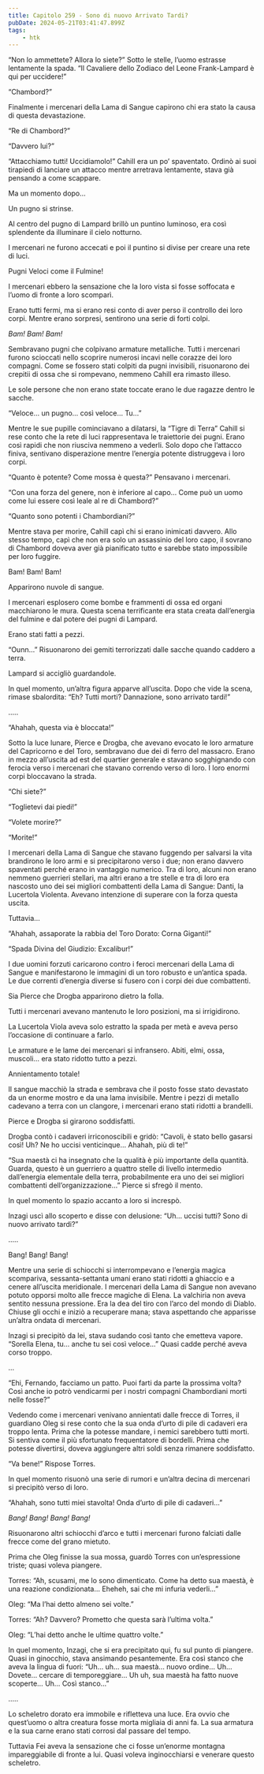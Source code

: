 ```yaml
---
title: Capitolo 259 - Sono di nuovo Arrivato Tardi?
pubDate: 2024-05-21T03:41:47.899Z
tags:
    - htk
---
```


“Non lo ammettete? Allora lo siete?” Sotto le stelle, l’uomo estrasse lentamente la spada. “Il Cavaliere dello Zodiaco del Leone Frank-Lampard è qui per uccidere!”

“Chambord?”

Finalmente i mercenari della Lama di Sangue capirono chi era stato la causa di questa devastazione.

“Re di Chambord?”

“Davvero lui?”

“Attacchiamo tutti! Uccidiamolo!” Cahill era un po’ spaventato. Ordinò ai suoi tirapiedi di lanciare un attacco mentre arretrava lentamente, stava già pensando a come scappare.

Ma un momento dopo…

Un pugno si strinse.

Al centro del pugno di Lampard brillò un puntino luminoso, era così splendente da illuminare il cielo notturno.

I mercenari ne furono accecati e poi il puntino si divise per creare una rete di luci.

Pugni Veloci come il Fulmine!

I mercenari ebbero la sensazione che la loro vista si fosse soffocata e l’uomo di fronte a loro scomparì.

Erano tutti fermi, ma si erano resi conto di aver perso il controllo dei loro corpi. Mentre erano sorpresi, sentirono una serie di forti colpi.

<em>Bam! Bam! Bam!</em>

Sembravano pugni che colpivano armature metalliche. Tutti i mercenari furono scioccati nello scoprire numerosi incavi nelle corazze dei loro compagni. Come se fossero stati colpiti da pugni invisibili, risuonarono dei crepitii di ossa che si rompevano, nemmeno Cahill era rimasto illeso.

Le sole persone che non erano state toccate erano le due ragazze dentro le sacche.

“Veloce… un pugno… così veloce… Tu…”

Mentre le sue pupille cominciavano a dilatarsi, la “Tigre di Terra” Cahill si rese conto che la rete di luci rappresentava le traiettorie dei pugni. Erano così rapidi che non riusciva nemmeno a vederli. Solo dopo che l’attacco finiva, sentivano disperazione mentre l’energia potente distruggeva i loro corpi.

“Quanto è potente? Come mossa è questa?” Pensavano i mercenari.

“Con una forza del genere, non è inferiore al capo… Come può un uomo come lui essere così leale al re di Chambord?”

“Quanto sono potenti i Chambordiani?”

Mentre stava per morire, Cahill capì chi si erano inimicati davvero. Allo stesso tempo, capì che non era solo un assassinio del loro capo, il sovrano di Chambord doveva aver già pianificato tutto e sarebbe stato impossibile per loro fuggire.

Bam! Bam! Bam!

Apparirono nuvole di sangue.

I mercenari esplosero come bombe e frammenti di ossa ed organi macchiarono le mura. Questa scena terrificante era stata creata dall’energia del fulmine e dal potere dei pugni di Lampard.

Erano stati fatti a pezzi.

“Ounn…” Risuonarono dei gemiti terrorizzati dalle sacche quando caddero a terra.

Lampard si accigliò guardandole.

In quel momento, un’altra figura apparve all’uscita. Dopo che vide la scena, rimase sbalordita: “Eh? Tutti morti? Dannazione, sono arrivato tardi!”

…..

“Ahahah, questa via è bloccata!”

Sotto la luce lunare, Pierce e Drogba, che avevano evocato le loro armature del Capricorno e del Toro, sembravano due dei di ferro del massacro. Erano in mezzo all’uscita ad est del quartier generale e stavano sogghignando con ferocia verso i mercenari che stavano correndo verso di loro. I loro enormi corpi bloccavano la strada.

“Chi siete?”

“Toglietevi dai piedi!”

“Volete morire?”

“Morite!”

I mercenari della Lama di Sangue che stavano fuggendo per salvarsi la vita brandirono le loro armi e si precipitarono verso i due; non erano davvero spaventati perché erano in vantaggio numerico. Tra di loro, alcuni non erano nemmeno guerrieri stellari, ma altri erano a tre stelle e tra di loro era nascosto uno dei sei migliori combattenti della Lama di Sangue: Danti, la Lucertola Violenta. Avevano intenzione di superare con la forza questa uscita.

Tuttavia…

“Ahahah, assaporate la rabbia del Toro Dorato: Corna Giganti!”

“Spada Divina del Giudizio: Excalibur!”

I due uomini forzuti caricarono contro i feroci mercenari della Lama di Sangue e manifestarono le immagini di un toro robusto e un’antica spada. Le due correnti d’energia diverse si fusero con i corpi dei due combattenti.

Sia Pierce che Drogba apparirono dietro la folla.

Tutti i mercenari avevano mantenuto le loro posizioni, ma si irrigidirono.

La Lucertola Viola aveva solo estratto la spada per metà e aveva perso l’occasione di continuare a farlo.

Le armature e le lame dei mercenari si infransero. Abiti, elmi, ossa, muscoli… era stato ridotto tutto a pezzi.

Annientamento totale!

Il sangue macchiò la strada e sembrava che il posto fosse stato devastato da un enorme mostro e da una lama invisibile. Mentre i pezzi di metallo cadevano a terra con un clangore, i mercenari erano stati ridotti a brandelli.

Pierce e Drogba si girarono soddisfatti.

Drogba contò i cadaveri irriconoscibili e gridò: “Cavoli, è stato bello gasarsi così! Uh? Ne ho uccisi venticinque… Ahahah, più di te!”

“Sua maestà ci ha insegnato che la qualità è più importante della quantità. Guarda, questo è un guerriero a quattro stelle di livello intermedio dall’energia elementale della terra, probabilmente era uno dei sei migliori combattenti dell’organizzazione…” Pierce si sfregò il mento.

In quel momento lo spazio accanto a loro si increspò.

Inzagi uscì allo scoperto e disse con delusione: “Uh… uccisi tutti? Sono di nuovo arrivato tardi?”

…..

Bang! Bang! Bang!

Mentre una serie di schiocchi si interrompevano e l’energia magica scompariva, sessanta-settanta umani erano stati ridotti a ghiaccio e a cenere all’uscita meridionale. I mercenari della Lama di Sangue non avevano potuto opporsi molto alle frecce magiche di Elena. La valchiria non aveva sentito nessuna pressione. Era la dea del tiro con l’arco del mondo di Diablo. Chiuse gli occhi e iniziò a recuperare mana; stava aspettando che apparisse un’altra ondata di mercenari.

Inzagi si precipitò da lei, stava sudando così tanto che emetteva vapore. “Sorella Elena, tu… anche tu sei così veloce…” Quasi cadde perché aveva corso troppo.

…

“Ehi, Fernando, facciamo un patto. Puoi farti da parte la prossima volta? Così anche io potrò vendicarmi per i nostri compagni Chambordiani morti nelle fosse?”

Vedendo come i mercenari venivano annientati dalle frecce di Torres, il guardiano Oleg si rese conto che la sua onda d’urto di pile di cadaveri era troppo lenta. Prima che la potesse mandare, i nemici sarebbero tutti morti. Si sentiva come il più sfortunato frequentatore di bordelli. Prima che potesse divertirsi, doveva aggiungere altri soldi senza rimanere soddisfatto.

“Va bene!” Rispose Torres.

In quel momento risuonò una serie di rumori e un’altra decina di mercenari si precipitò verso di loro.

“Ahahah, sono tutti miei stavolta! Onda d’urto di pile di cadaveri…”

<em>Bang! Bang! Bang! Bang!</em>

Risuonarono altri schiocchi d’arco e tutti i mercenari furono falciati dalle frecce come del grano mietuto.

Prima che Oleg finisse la sua mossa, guardò Torres con un’espressione triste; quasi voleva piangere.

Torres: “Ah, scusami, me lo sono dimenticato. Come ha detto sua maestà, è una reazione condizionata… Eheheh, sai che mi infuria vederli…”

Oleg: “Ma l’hai detto almeno sei volte.”

Torres: “Ah? Davvero? Prometto che questa sarà l’ultima volta.”

Oleg: “L’hai detto anche le ultime quattro volte.”

In quel momento, Inzagi, che si era precipitato qui, fu sul punto di piangere. Quasi in ginocchio, stava ansimando pesantemente. Era così stanco che aveva la lingua di fuori: “Uh… uh… sua maestà… nuovo ordine… Uh… Dovete… cercare di temporeggiare… Uh uh, sua maestà ha fatto nuove scoperte… Uh… Così stanco…”

…..

Lo scheletro dorato era immobile e rifletteva una luce. Era ovvio che quest’uomo o altra creatura fosse morta migliaia di anni fa. La sua armatura e la sua carne erano stati corrosi dal passare del tempo.

Tuttavia Fei aveva la sensazione che ci fosse un’enorme montagna impareggiabile di fronte a lui. Quasi voleva inginocchiarsi e venerare questo scheletro.



